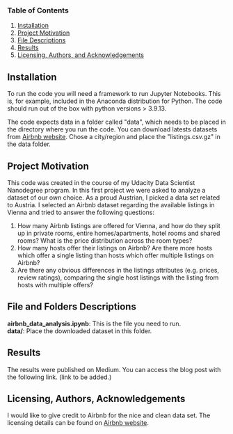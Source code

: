 ### Table of Contents

1. [Installation](#installation)
2. [Project Motivation](#motivation)
3. [File Descriptions](#files)
4. [Results](#results)
5. [Licensing, Authors, and Acknowledgements](#licensing)

## Installation <a name="installation"></a>
To run the code you will need a framework to run Jupyter Notebooks. This is, for example, included in the Anaconda distribution for Python. The code should run out of the box with python versions > 3.9.13.

The code expects data in a folder called "data", which needs to be placed in the directory where you run the code. You can download  latests datasets from [Airbnb website](http://insideairbnb.com/get-the-data/). Chose a city/region and place the "listings.csv.gz" in the data folder.
## Project Motivation<a name="motivation"></a>
This code was created in the course of my Udacity Data Scientist Nanodegree program. In this first project we were asked to analyze a dataset of our own choice. As a proud Austrian, I picked a data set related to Austria. I selected an Airbnb dataset regarding the available listings in Vienna and tried to answer the following questions:

1) How many Airbnb listings are offered for Vienna, and how do they split up in private rooms, entire homes/apartments, hotel rooms and shared rooms? What is the price distribution across the room types?
2) How many hosts offer their listings on Airbnb? Are there more hosts which offer a single listing than hosts which offer multiple listings on Airbnb?
3) Are there any obvious differences in the listings attributes (e.g. prices, review ratings), comparing the single host listings with the listing from hosts with multiple offers?
## File and Folders Descriptions <a name="files"></a>
**airbnb_data_analysis.ipynb**: This is the file you need to run.  
**data/**: Place the downloaded dataset in this folder.
## Results<a name="results"></a>
The results were published on Medium. You can access the blog post with the following link. (link to be added.)

## Licensing, Authors, Acknowledgements<a name="licensing"></a>
I would like to give credit to Airbnb for the nice and clean data set. The licensing details can be found on [Airbnb website](http://insideairbnb.com/get-the-data/).